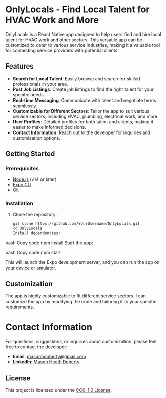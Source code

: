 # OnlyLocals - Find Local Talent for HVAC Work and More

OnlyLocals is a React Native app designed to help users find and hire local talent for HVAC work and other sectors. This versatile app can be customized to cater to various service industries, making it a valuable tool for connecting service providers with potential clients.

## Features

- **Search for Local Talent**: Easily browse and search for skilled professionals in your area.
- **Post Job Listings**: Create job listings to find the right talent for your specific needs.
- **Real-time Messaging**: Communicate with talent and negotiate terms seamlessly.
- **Customizable for Different Sectors**: Tailor the app to suit various service sectors, including HVAC, plumbing, electrical work, and more.
- **User Profiles**: Detailed profiles for both talent and clients, making it easier to make informed decisions.
- **Contact Information**: Reach out to the developer for inquiries and customization options.

## Getting Started

### Prerequisites

- [Node.js](https://nodejs.org/) (v14 or later)
- [Expo CLI](https://docs.expo.dev/get-started/installation/)
- [Git](https://git-scm.com/)

### Installation

1. Clone the repository:

   ```bash
   git clone https://github.com/YourUsername/OnlyLocals.git
   cd OnlyLocals
   Install dependencies:
   ```

bash
Copy code
npm install
Start the app:

bash
Copy code
npm start

This will launch the Expo development server, and you can run the app on your device or emulator.

## Customization

The app is highly customizable to fit different service sectors. I can customize the app by modifying the code and tailoring it to your specific requirements.

# Contact Information

For questions, suggestions, or inquiries about customization, please feel free to contact the developer:

- **Email**: [masonhdoherty@gmail.com](mailto:masonhdoherty@gmail.com)
- **LinkedIn**: [Mason Heath Doherty](https://www.linkedin.com/in/mason-heath-doherty/)

## License

This project is licensed under the [CC0-1.0 License](LICENSE).
